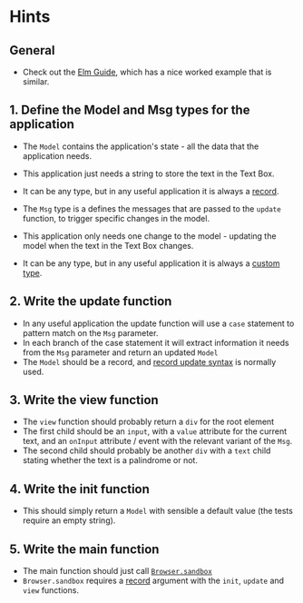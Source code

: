# Hints

## General

- Check out the [Elm Guide][elm-guide], which has a nice worked example that is similar.

## 1. Define the Model and Msg types for the application

- The `Model` contains the application's state - all the data that the application needs.
- This application just needs a string to store the text in the Text Box.
- It can be any type, but in any useful application it is always a [record][record].

- The `Msg` type is a defines the messages that are passed to the `update` function, to trigger specific changes in the model.
- This application only needs one change to the model - updating the model when the text in the Text Box changes.
- It can be any type, but in any useful application it is always a [custom type][custom-type].

## 2. Write the update function

- In any useful application the update function will use a `case` statement to pattern match on the `Msg` parameter.
- In each branch of the case statement it will extract information it needs from the `Msg` parameter and return an updated `Model`
- The `Model` should be a record, and [record update syntax][record-update-syntax] is normally used.

## 3. Write the view function

- The `view` function should probably return a `div` for the root element
- The first child should be an `input`, with a `value` attribute for the current text, and an `onInput` attribute / event with the relevant variant of the `Msg`.
- The second child should probably be another `div` with a `text` child stating whether the text is a palindrome or not.

## 4. Write the init function

- This should simply return a `Model` with sensible a default value (the tests require an empty string).

## 5. Write the main function

- The main function should just call [`Browser.sandbox`][browser-sandbox]
- `Browser.sandbox` requires a [record][record] argument with the `init`, `update` and `view` functions.

[elm-guide]: https://guide.elm-lang.org/architecture/text_fields
[record]: https://elm-lang.org/docs/records
[custom-type]: https://guide.elm-lang.org/types/custom_types.html
[record-update-syntax]: https://elm-lang.org/docs/records#updating-records
[browser-sandbox]: https://package.elm-lang.org/packages/elm/browser/latest/Browser#sandbox
